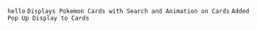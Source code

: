 `hello`
`Displays Pokemon Cards with Search and Animation on Cards`
`Added Pop Up Display to Cards`
